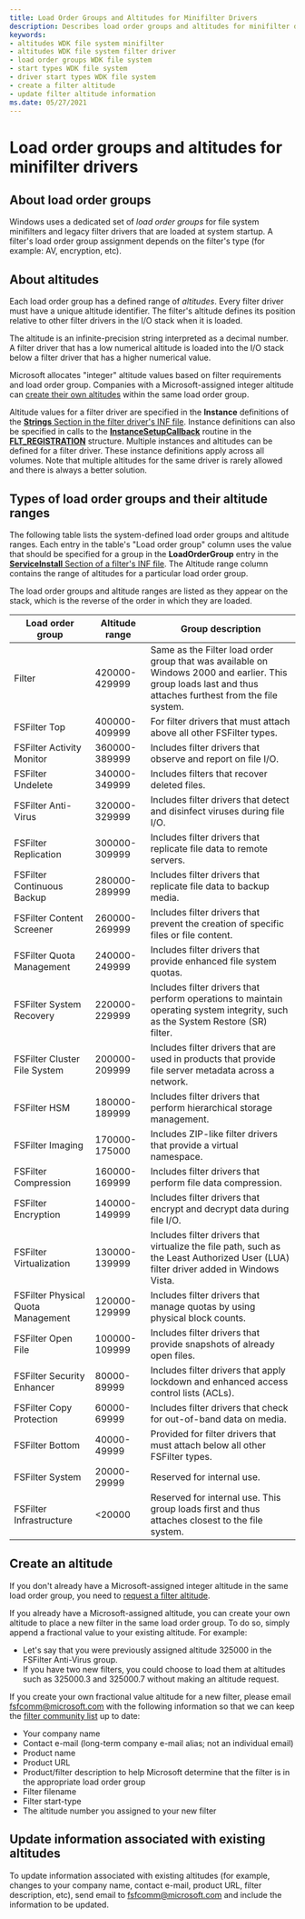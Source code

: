 ```yaml
---
title: Load Order Groups and Altitudes for Minifilter Drivers
description: Describes load order groups and altitudes for minifilter drivers
keywords:
- altitudes WDK file system minifilter
- altitudes WDK file system filter driver
- load order groups WDK file system
- start types WDK file system
- driver start types WDK file system
- create a filter altitude
- update filter altitude information
ms.date: 05/27/2021
---
```


# Load order groups and altitudes for minifilter drivers

## About load order groups

Windows uses a dedicated set of *load order groups* for file system minifilters and legacy filter drivers that are loaded at system startup. A filter's load order group assignment depends on the filter's type (for example: AV, encryption, etc).

## About altitudes

Each load order group has a defined range of *altitudes*. Every filter driver must have a unique altitude identifier. The filter's altitude defines its position relative to other filter drivers in the I/O stack when it is loaded.

The altitude is an infinite-precision string interpreted as a decimal number. A filter driver that has a low numerical altitude is loaded into the I/O stack below a filter driver that has a higher numerical value.

Microsoft allocates "integer" altitude values based on filter requirements and load order group. Companies with a Microsoft-assigned integer altitude can [create their own altitudes](#create-an-altitude) within the same load order group.

Altitude values for a filter driver are specified in the **Instance** definitions of the [**Strings** Section in the filter driver's INF file](creating-an-inf-file-for-a-minifilter-driver.md). Instance definitions can also be specified in calls to the [**InstanceSetupCallback**](/windows-hardware/drivers/ddi/fltkernel/nc-fltkernel-pflt_instance_setup_callback) routine in the [**FLT_REGISTRATION**](/windows-hardware/drivers/ddi/fltkernel/ns-fltkernel-_flt_registration) structure. Multiple instances and altitudes can be defined for a filter driver. These instance definitions apply across all volumes. Note that multiple altitudes for the same driver is rarely allowed and there is always a better solution.

## Types of load order groups and their altitude ranges

The following table lists the system-defined load order groups and altitude ranges. Each entry in the table's "Load order group" column uses the value that should be specified for a group in the **LoadOrderGroup** entry in the [**ServiceInstall** Section of a filter's INF file](creating-an-inf-file-for-a-minifilter-driver.md). The Altitude range column contains the range of altitudes for a particular load order group.

The load order groups and altitude ranges are listed as they appear on the stack, which is the reverse of the order in which they are loaded.

Load order group | Altitude range | Group description |
| -------------- | -------------- | ----------------- |
| Filter | 420000-429999 | Same as the Filter load order group that was available on Windows 2000 and earlier. This group loads last and thus attaches furthest from the file system. |
| FSFilter Top | 400000-409999 | For filter drivers that must attach above all other FSFilter types. |
| FSFilter Activity Monitor | 360000-389999 | Includes filter drivers that observe and report on file I/O. |
| FSFilter Undelete | 340000-349999 | Includes filters that recover deleted files. |
| FSFilter Anti-Virus | 320000-329999 | Includes filter drivers that detect and disinfect viruses during file I/O. |
| FSFilter Replication | 300000-309999 | Includes filter drivers that replicate file data to remote servers. |
| FSFilter Continuous Backup | 280000-289999 | Includes filter drivers that replicate file data to backup media. |
| FSFilter Content Screener | 260000-269999 | Includes filter drivers that prevent the creation of specific files or file content. |
| FSFilter Quota Management | 240000-249999 | Includes filter drivers that provide enhanced file system quotas. |
| FSFilter System Recovery | 220000-229999 | Includes filter drivers that perform operations to maintain operating system integrity, such as the System Restore (SR) filter. |
| FSFilter Cluster File System | 200000-209999 | Includes filter drivers that are used in products that provide file server metadata across a network. |
| FSFilter HSM | 180000-189999 | Includes filter drivers that perform hierarchical storage management. |
| FSFilter Imaging | 170000-175000 | Includes ZIP-like filter drivers that provide a virtual namespace. |
| FSFilter Compression | 160000-169999 | Includes filter drivers that perform file data compression. |
| FSFilter Encryption | 140000-149999 | Includes filter drivers that encrypt and decrypt data during file I/O. |
| FSFilter Virtualization | 130000- 139999 | Includes filter drivers that virtualize the file path, such as the Least Authorized User (LUA) filter driver added in Windows Vista. |
| FSFilter Physical Quota Management | 120000-129999 | Includes filter drivers that manage quotas by using physical block counts. |
| FSFilter Open File | 100000-109999 | Includes filter drivers that provide snapshots of already open files. |
| FSFilter Security Enhancer | 80000-89999 | Includes filter drivers that apply lockdown and enhanced access control lists (ACLs). |
| FSFilter Copy Protection | 60000-69999 | Includes filter drivers that check for out-of-band data on media. |
| FSFilter Bottom | 40000-49999 | Provided for filter drivers that must attach below all other FSFilter types. |
| FSFilter System | 20000-29999 | Reserved for internal use. |
| FSFilter Infrastructure  | <20000 | Reserved for internal use. This group loads first and thus attaches closest to the file system. |

## Create an altitude

If you don't already have a Microsoft-assigned integer altitude in the same load order group, you need to [request a filter altitude](minifilter-altitude-request.md).

If you already have a Microsoft-assigned altitude, you can create your own altitude to place a new filter in the same load order group. To do so, simply append a fractional value to your existing altitude. For example:

* Let's say that you were previously assigned altitude 325000 in the FSFilter Anti-Virus group.
* If you have two new filters, you could choose to load them at altitudes such as 325000.3 and 325000.7 without making an altitude request.

If you create your own fractional value altitude for a new filter, please email [fsfcomm@microsoft.com](mailto:fsfcomm@microsoft.com?subject=Filter%20altitude%20request) with the following information so that we can keep the [filter community list](allocated-altitudes.md) up to date:

* Your company name
* Contact e-mail (long-term company e-mail alias; not an individual email)
* Product name
* Product URL
* Product/filter description to help Microsoft determine that the filter is in the appropriate load order group
* Filter filename
* Filter start-type
* The altitude number you assigned to your new filter

## Update information associated with existing altitudes

To update information associated with existing altitudes (for example, changes to your company name, contact e-mail, product URL, filter description, etc), send email to [fsfcomm@microsoft.com](mailto:fsfcomm@microsoft.com?subject=Filter%20altitude%20request) and include the information to be updated.
